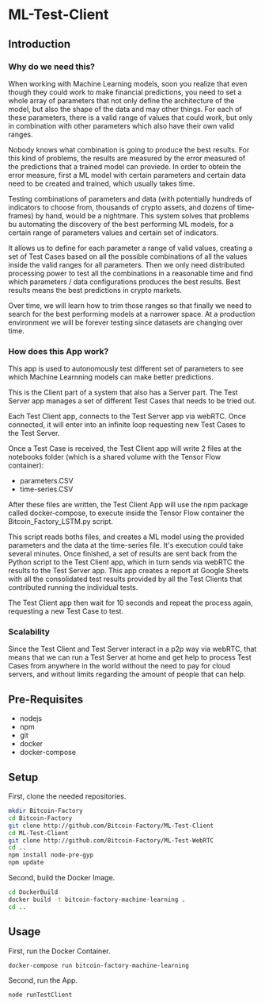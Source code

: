 # ML-Test-Client

## Introduction

### Why do we need this?

When working with Machine Learning models, soon you realize that even though they could work to make financial predictions, you need to set a whole array of parameters that not only define the architecture of the model, but also the shape of the data and may other things. For each of these parameters, there is a valid range of values that could work, but only in combination with other parameters which also have their own valid ranges.

Nobody knows what combination is going to produce the best results. For this kind of problems, the results are measured by the error measured of the predictions that a trained model can proviede. In order to obtein the error measure, first a ML model with certain parameters and certain data need to be created and trained, which usually takes time. 

Testing combinations of parameters and data (with potentially hundreds of indicators to choose from, thousands of crypto assets, and dozens of time-frames) by hand, would be a nightmare. This system solves that problems bu automating the discovery of the best performing ML models, for a certain range of parameters values and certain set of indicators. 

It allows us to define for each parameter a range of valid values, creating a set of Test Cases based on all the possible combinations of all the values inside the valid  ranges for all parameters. Then we only need distributed processing power to test all the combinations in a reasonable time and find which parameters / data configurations produces the best results. Best results means the best predictions in crypto markets.

Over time, we will learn how to trim those ranges so that finally we need to search for the best performing models at a narrower space. At a production environment we will be forever testing since datasets are changing over time. 

### How does this App work?

This app is used to autonomously test different set of parameters to see which Machine Learnning models can make better predictions.

This is the Client part of a system that also has a Server part. The Test Server app manages a set of different Test Cases that needs to be tried out.

Each Test Client app, connects to the Test Server app via webRTC. Once connected, it will enter into an infinite loop requesting new Test Cases to the Test Server.

Once a Test Case is received, the Test Client app will write 2 files at the notebooks folder (which is a shared volume with the Tensor Flow container):

* parameters.CSV
* time-series.CSV

After these files are written, the Test Client App will use the npm package called docker-compose, to execute inside the Tensor Flow container the Bitcoin_Factory_LSTM.py script. 

This script reads boths files, and creates a ML model using the provided parameters and the data at the time-series file. It's execution could take several minutes. Once finished, a set of results are sent back from the Python script to the Test Client app, which in turn sends via webRTC the results to the Test Server app. This app creates a report at Google Sheets with all the consolidated test results provided by all the Test Clients that contributed running the individual tests.

The Test Client app then wait for 10 seconds and repeat the process again, requesting a new Test Case to test.

### Scalability

Since the Test Client and Test Server interact in a p2p way via webRTC, that means that we can run a Test Server at home and get help to process Test Cases from anywhere in the world without the need to pay for cloud servers, and without limits regarding the amount of people that can help.


## Pre-Requisites

* nodejs
* npm
* git
* docker
* docker-compose

## Setup

First, clone the needed repositories.

```sh
mkdir Bitcoin-Factory
cd Bitcoin-Factory
git clone http://github.com/Bitcoin-Factory/ML-Test-Client
cd ML-Test-Client
git clone http://github.com/Bitcoin-Factory/ML-Test-WebRTC
cd ..
npm install node-pre-gyp
npm update
```

Second, build the Docker Image.

```sh
cd DockerBuild
docker build -t bitcoin-factory-machine-learning .
cd ..
```

## Usage

First, run the Docker Container.

```sh
docker-compose run bitcoin-factory-machine-learning
```

Second, run the App.

```sh
node runTestClient
```